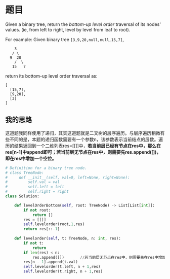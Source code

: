 # 题目

Given a binary tree, return the *bottom-up level order* traversal of its nodes' values. (ie, from left to right, level by level from leaf to root).

For example:
Given binary tree `[3,9,20,null,null,15,7]`,

```
    3
   / \
  9  20
    /  \
   15   7
```



return its bottom-up level order traversal as:

```
[
  [15,7],
  [9,20],
  [3]
]
```

## 我的思路

这道题我同样使用了递归，其实这道题就是二叉树的层序遍历。与层序遍历稍微有些不同的是，本题的递归函数需要有一个参数n，该参数表示当前结点的层数。遍历的结果返回到一个二维列表res=[[]]中，**若当前层已经有节点在res中，那么在res[n-1]中append即可；若当前层无节点在res中，则需要先res.append([])，即在res中增加一个空位。**

```python
# Definition for a binary tree node.
# class TreeNode:
#     def __init__(self, val=0, left=None, right=None):
#         self.val = val
#         self.left = left
#         self.right = right
class Solution:

    def levelOrderBottom(self, root: TreeNode) -> List[List[int]]: 
        if not root:
            return []
        res = [[]]
        self.levelorder(root,1,res)
        return res[::-1]
    
    def levelorder(self, t: TreeNode, n: int, res):
        if not t:
            return
        if len(res) < n:
            res.append([])       //若当前层无节点在res中，则需要先在res中增加一个空位
        res[n - 1].append(t.val)
        self.levelorder(t.left, n + 1,res)
        self.levelorder(t.right, n + 1,res)     
```

